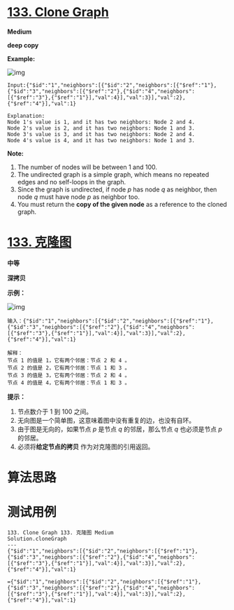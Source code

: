 # [133. Clone Graph][enTitle]

**Medium**

**deep copy** 



**Example:** 

![img](https://assets.leetcode.com/uploads/2019/02/19/113_sample.png)

```
Input:{"$id":"1","neighbors":[{"$id":"2","neighbors":[{"$ref":"1"},{"$id":"3","neighbors":[{"$ref":"2"},{"$id":"4","neighbors":[{"$ref":"3"},{"$ref":"1"}],"val":4}],"val":3}],"val":2},{"$ref":"4"}],"val":1}

Explanation:
Node 1's value is 1, and it has two neighbors: Node 2 and 4.
Node 2's value is 2, and it has two neighbors: Node 1 and 3.
Node 3's value is 3, and it has two neighbors: Node 2 and 4.
Node 4's value is 4, and it has two neighbors: Node 1 and 3.

```



**Note:** 

1. The number of nodes will be between 1 and 100. 
2. The undirected graph is a simple graph, which means no repeated edges and no self-loops in the graph. 
3. Since the graph is undirected, if node  *p*  has node  *q*  as neighbor, then node  *q*  must have node  *p*  as neighbor too. 
4. You must return the **copy of the given node**  as a reference to the cloned graph.


# [133. 克隆图][cnTitle]

**中等**

**深拷贝** 

**示例：** 

![img](https://assets.leetcode-cn.com/aliyun-lc-upload/uploads/2019/02/23/113_sample.png)

```
输入：{"$id":"1","neighbors":[{"$id":"2","neighbors":[{"$ref":"1"},{"$id":"3","neighbors":[{"$ref":"2"},{"$id":"4","neighbors":[{"$ref":"3"},{"$ref":"1"}],"val":4}],"val":3}],"val":2},{"$ref":"4"}],"val":1}

解释：
节点 1 的值是 1，它有两个邻居：节点 2 和 4 。
节点 2 的值是 2，它有两个邻居：节点 1 和 3 。
节点 3 的值是 3，它有两个邻居：节点 2 和 4 。
节点 4 的值是 4，它有两个邻居：节点 1 和 3 。

```



**提示：** 

1. 节点数介于 1 到 100 之间。 
2. 无向图是一个简单图，这意味着图中没有重复的边，也没有自环。 
3. 由于图是无向的，如果节点  *p*  是节点  *q*  的邻居，那么节点  *q*  也必须是节点  *p*  的邻居。 
4. 必须将**给定节点的拷贝** 作为对克隆图的引用返回。




# 算法思路

# 测试用例
```
133. Clone Graph 133. 克隆图 Medium
Solution.cloneGraph
---
{"$id":"1","neighbors":[{"$id":"2","neighbors":[{"$ref":"1"},{"$id":"3","neighbors":[{"$ref":"2"},{"$id":"4","neighbors":[{"$ref":"3"},{"$ref":"1"}],"val":4}],"val":3}],"val":2},{"$ref":"4"}],"val":1}

={"$id":"1","neighbors":[{"$id":"2","neighbors":[{"$ref":"1"},{"$id":"3","neighbors":[{"$ref":"2"},{"$id":"4","neighbors":[{"$ref":"3"},{"$ref":"1"}],"val":4}],"val":3}],"val":2},{"$ref":"4"}],"val":1}
```

[enTitle]: https://leetcode.com/problems/clone-graph/
[cnTitle]: https://leetcode-cn.com/problems/clone-graph/
